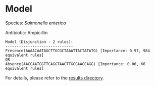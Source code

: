 
# Model

Species: *Salmonella enterica*

Antibiotic: Ampicillin

```
Model (Disjunction - 2 rules):
------------------------------
Presence(AAAACAATAGCTTGCGCTAAATTACTATATG) [Importance: 0.97, 984 equivalent rules]
OR
Absence(AACGAATGGTTCAGGTAACTTGGGAACCAGG) [Importance: 0.06, 66 equivalent rules]

```

For details, please refer to the [results directory](../../../../../results/scm_b/salmonella%20enterica/ampicillin/repeat_8/).

